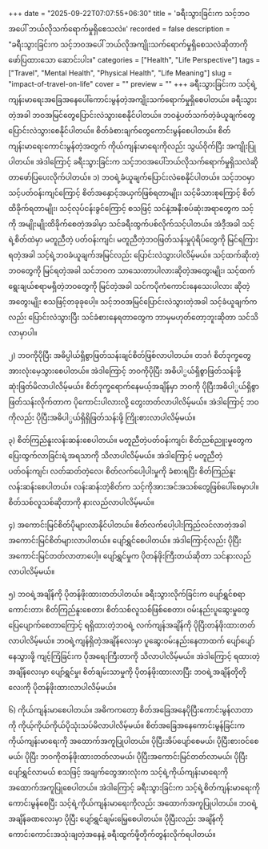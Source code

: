 +++
date = "2025-09-22T07:07:55+06:30"
title = 'ခရီးသွားခြင်းက သင့်ဘဝအပေါ် ဘယ်လိုသက်ရောက်မှုရှိစေသလဲ။'
recorded = false
description = "ခရီးသွားခြင်းက သင့်ဘဝအပေါ် ဘယ်လိုအကျိုးသက်ရောက်မှုရှိစေသလဲဆိုတာကို ဖော်ပြထားသော ဆောင်းပါး။"
categories = ["Health", "Life Perspective"]
tags = ["Travel", "Mental Health", "Physical Health", "Life Meaning"]
slug = "impact-of-travel-on-life"
cover = ""
preview = ""
+++
ခရီးသွားခြင်းက သင့်ရဲ့ကျန်းမာရေးအခြေအနေပေါ်ကောင်းမွန်တဲ့အကျိုးသက်ရောက်မှုရှိစေပါတယ်။ ခရီးသွားတဲ့အခါ ဘဝအမြင်တွေပြောင်းလဲသွားစေနိုင်ပါတယ်။ ဘဝနဲ့ပတ်သက်တဲ့ခံယူချက်တွေပြောင်းလဲသွားစေနိုင်ပါတယ်။ စိတ်ခံစားချက်တွေကောင်းမွန်စေပါတယ်။ စိတ်ကျန်းမာရေးကောင်းမွန်တဲ့အတွက် ကိုယ်ကျန်းမာရေးကိုလည်း သွယ်ဝိုက်ပြီး အကျိုးပြုပါတယ်။ အဲဒါကြောင့် ခရီးသွားခြင်းက သင့်ဘဝအပေါ်ဘယ်လိုသက်ရောက်မှုရှိသလဲဆိုတာဖော်ပြပေးလိုက်ပါတယ်။
၁) ဘဝရဲ့ခံယူချက်ပြောင်းလဲစေနိုင်ပါတယ်။
သင့်ဘဝမှာ သင့်ပတ်ဝန်းကျင်ကြောင့် စိတ်အနှောင့်အယှက်ဖြစ်ရတာမျိုး၊ သင့်မိသားစုကြောင့် စိတ်ထိခိုက်ရတာမျိုး၊ သင့်လုပ်ငန်းခွင်ကြောင့် စသဖြင့် သင်နဲ့အနီးစပ်ဆုံးအရာတွေက သင့်ကို အမျိုးမျိုးထိခိုက်စေတဲ့အခါမှာ သင်ခရီးထွက်ပစ်လိုက်သင့်ပါတယ်။ အဲဒီ့အခါ သင့်ရဲ့စိတ်ထဲမှာ မတူညီတဲ့ ပတ်ဝန်းကျင်၊ မတူညီတဲ့ဘဝဖြတ်သန်းမှုပုံရိပ်တွေကို မြင်ရကြားရတဲ့အခါ သင့်ရဲ့ဘဝခံယူချက်အမြင်လည်း ပြောင်းလဲသွားပါလိမ့်မယ်။ သင့်ထက်ဆိုးတဲ့ဘဝတွေကို မြင်ရတဲ့အခါ သင်ဘဝက သာသေးတာပါလားဆိုတဲ့အတွေးမျိုး၊ သင့်ထက်ရွေးချယ်စရာမရှိတဲ့ဘဝတွေကို မြင်တဲ့အခါ သင်ကပိုကံကောင်းနေသေးပါလား ဆိုတဲ့အတွေးမျိုး စသဖြင့်တခုခုပေါ့။ သင့်ဘဝအမြင်ပြောင်းလဲသွားတဲ့အခါ သင့်ခံယူချက်ကလည်း ပြောင်းလဲသွားပြီး သင်ခံစားနေရတာတွေက ဘာမှမဟုတ်တော့ဘူးဆိုတာ သင်သိလာမှာပါ။

၂) ဘဝကိုပိုပြီး အဓိပ္ပါယ်ရှိစွာဖြတ်သန်းချင်စိတ်ဖြစ်လာပါတယ်။
တဒင်္ဂ စိတ်ဒုက္ခတွေအားလုံးမေ့သွားစေပါတယ်။ အဲဒါကြောင့် ဘဝကိုပိုပြီး အဓိပါ္ပယ်ရှိစွာဖြတ်သန်းဖို့ ဆုံးဖြတ်မိလာပါလိမ့်မယ်။ စိတ်ဒုက္ခရောက်နေမယ့်အချိန်မှာ ဘဝကို ပိုပြီးအဓိပါ္ပယ်ရှိစွာဖြတ်သန်းလိုက်တာက ပိုကောင်းပါလားလို့ တွေးတတ်လာပါလိမ့်မယ်။ အဲဒါကြောင့် ဘဝကိုလည်း ပိုပြီးအဓိပါ္ပယ်ရှိရှိဖြတ်သန်းဖို့ ကြိုးစားလာပါလိမ့်မယ်။

၃) စိတ်ကြည်နူးလန်းဆန်းစေပါတယ်။
မတူညီတဲ့ပတ်ဝန်းကျင်၊ စိတ်ညစ်ညူးမှုတွေက ပြေးထွက်လာခြင်းရဲ့အရသာကို သိလာပါလိမ့်မယ်။ အဲဒါကြောင့် မတူညီတဲ့ပတ်ဝန်းကျင်၊ လတ်ဆတ်တဲ့လေ၊ စိတ်လက်ပေါ့ပါးမှုကို ခံစားရပြီး စိတ်ကြည်နူးလန်းဆန်းစေပါတယ်။ လန်းဆန်းတဲ့စိတ်က သင့်ကိုအားအင်အသစ်တွေဖြစ်ပေါ်စေမှာပါ။ စိတ်သစ်လူသစ်ဆိုတာကို နားလည်လာပါလိမ့်မယ်။

၄) အကောင်းမြင်စိတ်ပိုများလာနိုင်ပါတယ်။
စိတ်လက်ပေါ့ပါးကြည်လင်လာတဲ့အခါ အကောင်းမြင်စိတ်များလာပါတယ်။ ပျော်ရွှင်စေပါတယ်။ အဲဒါကြောင့်လည်း ပိုပြီး အကောင်းမြင်တတ်လာတာပေါ့။ ပျော်ရွှင်မှုက ပိုတန်ဖိုးကြီးတယ်ဆိုတာ သင်နားလည်လာပါလိမ့်မယ်။

၅) ဘဝရဲ့အချိန်ကို ပိုတန်ဖိုးထားတတ်ပါတယ်။
ခရီးသွားလိုက်ခြင်းက ပျော်ရွှင်စရာကောင်းတာ၊ စိတ်ကြည်နူးစေတာ၊ စိတ်သစ်လူသစ်ဖြစ်စေတာ၊ ဝမ်းနည်းပူဆွေးမှုတွေ ပြေပျောက်စေတာကြောင့် ရရှိထားတဲ့ဘဝရဲ့ လက်ကျန်အချိန်ကို ပိုပြီးတန်ဖိုးထားတတ်လာပါလိမ့်မယ်။ ဘဝရဲ့ကျန်ရှိတဲ့အချိန်လေးမှာ ပူဆွေးဝမ်းနည်းနေတာထက် ပျော်ပျော်နေသွားဖို့ ကျင့်ကြံခြင်းက ပိုအရေးကြီးတာကို သိလာပါလိမ့်မယ်။ အဲဒါကြောင့် ရထားတဲ့အချိန်လေးမှာ ပျော်ရွှင်မှု၊ စိတ်ချမ်းသာမှုကို ပိုတန်ဖိုးထားလာပြီး ဘဝရဲ့အချိန်တိုတိုလေးကို ပိုတန်ဖိုးထားလာပါလိမ့်မယ်။

၆) ကိုယ်ကျန်းမာစေပါတယ်။
အဓိကကတော့ စိတ်အခြေအနေပိုပြီးကောင်းမွန်လာတာကို ကိုယ့်ကိုယ်ကိုယ်ပိုသုံးသပ်မိလာပါလိမ့်မယ်။ စိတ်အခြေအနေကောင်းမွန်ခြင်းက ကိုယ်ကျန်းမာရေးကို အထောက်အကူပြုပါတယ်။ ပိုပြီးအိပ်ပျော်စေမယ်၊ ပိုပြီးစားဝင်စေမယ်၊ ပိုပြီး ဘဝကိုတန်ဖိုးထားတတ်လာမယ်၊ ပိုပြီးအကောင်းမြင်တတ်လာမယ်၊ ပိုပြီးပျော်ရွှင်လာမယ် စသဖြင့် အချက်တွေအားလုံးက သင့်ရဲ့ကိုယ်ကျန်းမာရေးကို အထောက်အကူပြုစေပါတယ်။ အဲဒါကြောင့် ခရီးသွားခြင်းက သင့်ရဲ့စိတ်ကျန်းမာရေးကိုကောင်းမွန်စေပြီး သင့်ရဲ့ကိုယ်ကျန်းမာရေးကိုလည်း အထောက်အကူပြုပါတယ်။ ဘဝရဲ့အချိန်ခဏလေးမှာ ပိုပြီး ပျော်ရွှင်ချမ်းမြေ့စေပါတယ်။ ပိုပြီးလည်း အချိန်ကို ကောင်းကောင်းအသုံးချတဲ့အနေနဲ့ ခရီးထွက်ဖို့တိုက်တွန်းလိုက်ရပါတယ်။ 